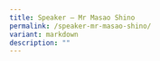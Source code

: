 ```yaml
---
title: Speaker – Mr Masao Shino
permalink: /speaker-mr-masao-shino/
variant: markdown
description: ""
---
```

